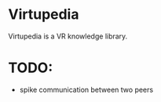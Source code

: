 # Virtupedia

Virtupedia is a VR knowledge library.

# TODO:

- spike communication between two peers

